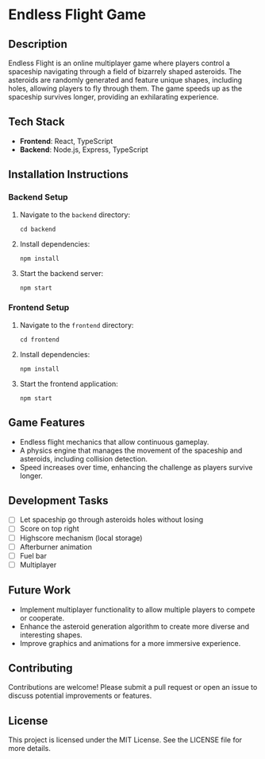 # Endless Flight Game

## Description
Endless Flight is an online multiplayer game where players control a spaceship navigating through a field of bizarrely shaped asteroids. The asteroids are randomly generated and feature unique shapes, including holes, allowing players to fly through them. The game speeds up as the spaceship survives longer, providing an exhilarating experience.

## Tech Stack
- **Frontend**: React, TypeScript
- **Backend**: Node.js, Express, TypeScript

## Installation Instructions

### Backend Setup
1. Navigate to the `backend` directory:
   ```
   cd backend
   ```
2. Install dependencies:
   ```
   npm install
   ```
3. Start the backend server:
   ```
   npm start
   ```

### Frontend Setup
1. Navigate to the `frontend` directory:
   ```
   cd frontend
   ```
2. Install dependencies:
   ```
   npm install
   ```
3. Start the frontend application:
   ```
   npm start
   ```

## Game Features

- Endless flight mechanics that allow continuous gameplay.
- A physics engine that manages the movement of the spaceship and asteroids, including collision detection.
- Speed increases over time, enhancing the challenge as players survive longer.

## Development Tasks

- [ ] Let spaceship go through asteroids holes without losing
- [ ] Score on top right
- [ ] Highscore mechanism (local storage)
- [ ] Afterburner animation
- [ ] Fuel bar
- [ ] Multiplayer

## Future Work

- Implement multiplayer functionality to allow multiple players to compete or cooperate.
- Enhance the asteroid generation algorithm to create more diverse and interesting shapes.
- Improve graphics and animations for a more immersive experience.

## Contributing

Contributions are welcome! Please submit a pull request or open an issue to discuss potential improvements or features.

## License

This project is licensed under the MIT License. See the LICENSE file for more details.